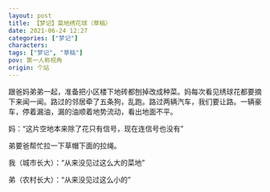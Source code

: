 ```yaml
---
layout: post
title: 【梦记】菜地绣花球（草稿）
date: 2021-06-24 12:27
categories: ["梦记"]
characters: 
tags: ["梦记", "草稿"]
pov: 第一人称视角
origin: 个站
---
```


跟爸妈弟弟一起，准备把小区楼下地砖都刨掉改成种菜。妈每次看见绣球花都要摘下来闻一闻。路过的邻居牵了五条狗，乱跑。路过两辆汽车，我们要让路。一辆豪车，停着漏油，漏的油顺着地势流动，看出地面不平。

妈：“这片空地本来除了花只有信号，现在连信号也没有”

弟要爸帮忙拉一下草帽下面的拉绳。

我（城市长大）：“从来没见过这么大的菜地”

弟（农村长大）：“从来没见过这么小的”
